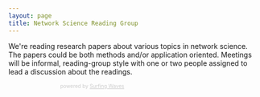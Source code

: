 ```yaml
---
layout: page
title: Network Science Reading Group
---
```


We're reading research papers about various topics in network science. The papers could be both methods and/or application oriented. Meetings will be informal, reading-group style with one
or two people assigned to lead a discussion about the readings.

<!-- Here's some of what we've been reading. You can see more at our Zotero feed [here](https://www.zotero.org/groups/sns_reading_group/items) -->

<!-- start sw-rss-feed code -->
<script type="text/javascript">
    <!--
    rssfeed_url = new Array();
    rssfeed_url[0] = "https://api.zotero.org/groups/2389831/items/top?start=0&limit=25&format=atom&v=1";
    rssfeed_frame_width = parentWidth(document.getElementById('typehead'));
    rssfeed_frame_height = "260";
    rssfeed_scroll = "on";
    rssfeed_scroll_step = "6";
    rssfeed_scroll_bar = "off";
    rssfeed_target = "_blank";
    rssfeed_font_size = "12";
    rssfeed_font_face = "";
    rssfeed_border = "on";
    rssfeed_css_url = "https://feed.surfing-waves.com/css/style4.css";
    rssfeed_title = "on";
    rssfeed_title_name = "";
    rssfeed_title_bgcolor = "#3366ff";
    rssfeed_title_color = "#fff";
    rssfeed_title_bgimage = "";
    rssfeed_footer = "off";
    rssfeed_footer_name = "rss feed";
    rssfeed_footer_bgcolor = "#fff";
    rssfeed_footer_color = "#333";
    rssfeed_footer_bgimage = "";
    rssfeed_item_title_length = "50";
    rssfeed_item_title_color = "#666";
    rssfeed_item_bgcolor = "#fff";
    rssfeed_item_bgimage = "";
    rssfeed_item_border_bottom = "on";
    rssfeed_item_source_icon = "off";
    rssfeed_item_date = "on";
    rssfeed_item_description = "on";
    rssfeed_item_description_length = "120";
    rssfeed_item_description_color = "#666";
    rssfeed_item_description_link_color = "#333";
    rssfeed_item_description_tag = "on";
    rssfeed_no_items = "0";
    rssfeed_cache = "07bd3633ad312c4dbacd925a8af2004b";
    //-->
</script>
<script type="text/javascript" src="//feed.surfing-waves.com/js/rss-feed.js"></script>
<!-- The link below helps keep this service FREE, and helps other people find the SW widget. Please be cool and keep it! Thanks. -->
<div style="color:#ccc;font-size:10px; text-align:right; width:230px;">powered by <a href="https://surfing-waves.com" rel="noopener" target="_blank" style="color:#ccc;">Surfing Waves</a></div>
<!-- end sw-rss-feed code -->
